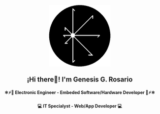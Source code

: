 <p align="center" width="300">
   <img align="center" width="200" src="./assets/ingGGRM-black.png" />
   <h2 align="center">¡Hi there👋! I'm Genesis G. Rosario</h2>
   <h4 align="center">⚛⚡🤖 Electronic Engineer - Embeded Software/Hardware Developer 🤖⚡⚛</h4>
   <h4 align="center">💻 IT Specialyst - Web/App Developer 💻</h4>
</p>

<!--
**ingGGRM/ingggrm** is a ✨ _special_ ✨ repository because its `README.md` (this file) appears on your GitHub profile.

Here are some ideas to get you started:

- 🔭 I’m currently working on ...
- 🌱 I’m currently learning ...
- 👯 I’m looking to collaborate on ...
- 🤔 I’m looking for help with ...
- 💬 Ask me about ...
- 📫 How to reach me: ...
- 😄 Pronouns: ...
- ⚡ Fun fact: ...
-->

